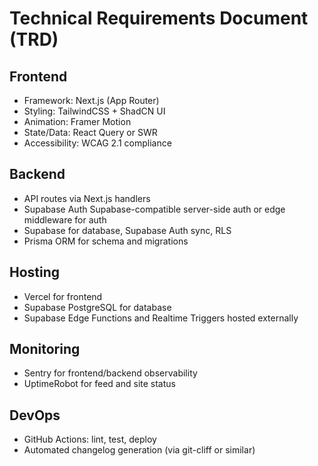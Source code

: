 # Technical Requirements Document (TRD)

## Frontend
- Framework: Next.js (App Router)
- Styling: TailwindCSS + ShadCN UI
- Animation: Framer Motion
- State/Data: React Query or SWR
- Accessibility: WCAG 2.1 compliance

## Backend
- API routes via Next.js handlers
- Supabase Auth Supabase-compatible server-side auth or edge middleware for auth
- Supabase for database, Supabase Auth sync, RLS
- Prisma ORM for schema and migrations

## Hosting
- Vercel for frontend
- Supabase PostgreSQL for database
- Supabase Edge Functions and Realtime Triggers hosted externally

## Monitoring
- Sentry for frontend/backend observability
- UptimeRobot for feed and site status

## DevOps
- GitHub Actions: lint, test, deploy
- Automated changelog generation (via git-cliff or similar)